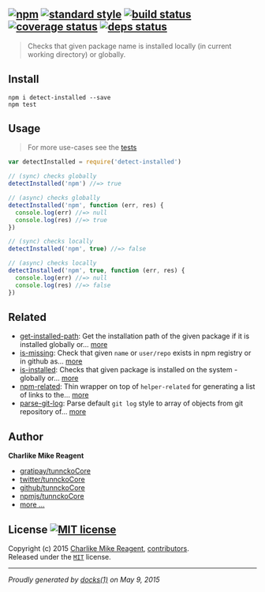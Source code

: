 ## [![npm][npmjs-img]][npmjs-url] [![standard style][standard-img]][standard-url] [![build status][travis-img]][travis-url] [![coverage status][coveralls-img]][coveralls-url] [![deps status][daviddm-img]][daviddm-url]

> Checks that given package name is installed locally (in current working directory) or globally.

## Install
```
npm i detect-installed --save
npm test
```


## Usage
> For more use-cases see the [tests](./test.js)

```js
var detectInstalled = require('detect-installed')

// (sync) checks globally
detectInstalled('npm') //=> true

// (async) checks globally
detectInstalled('npm', function (err, res) {
  console.log(err) //=> null
  console.log(res) //=> true
})

// (sync) checks locally
detectInstalled('npm', true) //=> false

// (async) checks locally
detectInstalled('npm', true, function (err, res) {
  console.log(err) //=> null
  console.log(res) //=> false
})
```


## Related
- [get-installed-path](https://github.com/tunnckoCore/get-installed-path): Get the installation path of the given package if it is installed globally or… [more](https://github.com/tunnckoCore/get-installed-path)
- [is-missing](https://github.com/tunnckoCore/is-missing): Check that given `name` or `user/repo` exists in npm registry or in github as… [more](https://github.com/tunnckoCore/is-missing)
- [is-installed](https://github.com/tunnckoCore/is-installed): Checks that given package is installed on the system - globally or… [more](https://github.com/tunnckoCore/is-installed)
- [npm-related](https://github.com/tunnckoCore/npm-related): Thin wrapper on top of `helper-related` for generating a list of links to the… [more](https://github.com/tunnckoCore/npm-related)
- [parse-git-log](https://github.com/tunnckoCore/parse-git-log): Parse default `git log` style to array of objects from git repository of… [more](https://github.com/tunnckoCore/parse-git-log)


## Author
**Charlike Mike Reagent**
+ [gratipay/tunnckoCore][author-gratipay]
+ [twitter/tunnckoCore][author-twitter]
+ [github/tunnckoCore][author-github]
+ [npmjs/tunnckoCore][author-npmjs]
+ [more ...][contrib-more]


## License [![MIT license][license-img]][license-url]
Copyright (c) 2015 [Charlike Mike Reagent][contrib-more], [contributors][contrib-graf].  
Released under the [`MIT`][license-url] license.


[npmjs-url]: http://npm.im/detect-installed
[npmjs-img]: https://img.shields.io/npm/v/detect-installed.svg?style=flat&label=detect-installed

[coveralls-url]: https://coveralls.io/r/tunnckoCore/detect-installed?branch=master
[coveralls-img]: https://img.shields.io/coveralls/tunnckoCore/detect-installed.svg?style=flat

[license-url]: https://github.com/tunnckoCore/detect-installed/blob/master/LICENSE.md
[license-img]: https://img.shields.io/badge/license-MIT-blue.svg?style=flat

[travis-url]: https://travis-ci.org/tunnckoCore/detect-installed
[travis-img]: https://img.shields.io/travis/tunnckoCore/detect-installed.svg?style=flat

[daviddm-url]: https://david-dm.org/tunnckoCore/detect-installed
[daviddm-img]: https://img.shields.io/david/tunnckoCore/detect-installed.svg?style=flat

[author-gratipay]: https://gratipay.com/tunnckoCore
[author-twitter]: https://twitter.com/tunnckoCore
[author-github]: https://github.com/tunnckoCore
[author-npmjs]: https://npmjs.org/~tunnckocore

[contrib-more]: http://j.mp/1stW47C
[contrib-graf]: https://github.com/tunnckoCore/detect-installed/graphs/contributors

[standard-url]: https://github.com/feross/standard
[standard-img]: https://img.shields.io/badge/code%20style-standard-brightgreen.svg?style=flat

***

_Proudly generated by [docks(1)](https://github.com/tunnckoCore/docks) on May 9, 2015_